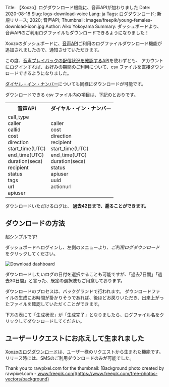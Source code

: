 Title: 【Xoxzo】ログダウンロード機能に、音声APIが加わりました
Date: 2020-08-18
Slug: logs-download-voice
Lang: ja
Tags: ログダウンロード; 新規リリース; 2020; 音声API;
Thumbnail: images/freepik/young-females-download-icon.jpg
Author: Aiko Yokoyama
Summary: ダッシュボードより、音声APIのご利用ログファイルもダウンロードできるようになりました！


Xoxzoのダッシュボードに、[音声API](https://www.xoxzo.com/ja/about/voice-api/)ご利用のログファイルダウンロード機能が追加されましたので、通知させていただきます。

この度、[音声プレイバックの配信状況を確認するAPI](https://docs.xoxzo.com/ja/voice.html#checking-call-status)を使わずとも、
アカウントにログインすれば、お好みの期間のご利用について、csv ファイルを直接ダウンロードできるようになりました。

[ダイヤル・イン・ナンバー](https://docs.xoxzo.com/ja/din.html)についても同様にダウンロードが可能です。

ダウンロードできる csv ファイル内の項目は、下記のとおりです。

<table>
  <tr>
    <th>音声API</th>
    <th>ダイヤル・イン・ナンバー</th>
  </tr>
  <tr>
    <td>call_type<br>
        caller<br>
        callid<br>
        cost<br>
        direction<br>
        start_time(UTC)<br>
        end_time(UTC)<br>
        duration(secs)<br>
        recipient<br>
        status<br>
        tags<br>
        url<br>
        apiuser</td>
    <td>caller<br>
        cost<br>
        direction<br>
        recipient<br>
        start_time(UTC)<br>
        end_time(UTC)<br>
        duration(secs)<br>
        status<br>
        apiuser<br>
        uuid<br>
        actionurl<br></td>
    </tr>
</table>


ダウンロードいただけるログは、 **過去42日まで、遡ることができます。**

## ダウンロードの方法

超シンプルです! 

ダッシュボードへログインし、左側のメニューより、_ご利用ログダウンロード_ をクリックしてください。

![Download dashboard](/images/voice-download-ss-ja.jpg)

ダウンロードしたいログの日付を選択することも可能ですが、「過去7日間」「過去30日間」と言った、既定の選択肢もご用意しております。

ダウンロードのプロセスは、バックグランドで行われます。
ダウンロードファイルの生成にお時間が掛かりそうであれば、後ほどお戻りいただき、出来上がったファイルを確認していただくことができます。

下方の表にて「生成状況」が「生成完了」となりましたら、ログファイル名をクリックしてダウンロードしてください。

## ユーザーリクエストにお応えして生まれました

[Xoxzoのログダウンロード](https://blog.xoxzo.com/ja/2019/08/13/logs-download-feature-new-release/)は、ユーザー様のリクエストから生まれた機能です。
リリース時には、SMSのご利用ダウンロードのみが可能でした。

Thank you to rawpixel.com for the thumbnail:
[Background photo created by rawpixel.com - www.freepik.com](https://www.freepik.com/free-photos-vectors/background)
